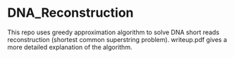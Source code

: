# DNA_Reconstruction
This repo uses greedy approximation algorithm to solve DNA short reads reconstruction (shortest common superstring
problem). writeup.pdf gives a more detailed explanation of the algorithm.
